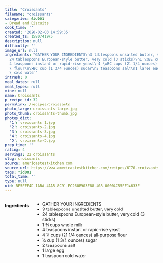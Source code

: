 ```yaml
---
title: "Croissants"
filename: "croissants"
categories: &id001
- Bread and Biscuits
cook_time: ''
created: '2020-02-03 14:59:35'
created_ts: 1580741975
description: null
difficulty: ''
image_url: null
ingredients: "GATHER YOUR INGREDIENTS\n3 tablespoons unsalted butter, very cold\n\
  24 tablespoons European-style butter, very cold (3 sticks)\n1 \xBE cups whole milk\n\
  4 teaspoons instant or rapid-rise yeast\n4 \xBC cups (21 1/4 ounces) all-purpose\
  \ flour\n\xBC cup (1 3/4 ounces) sugar\n2 teaspoons salt\n1 large egg\n1 teaspoon\
  \ cold water"
intrash: 0
meal_dates: null
meal_types: null
mine: null
name: Croissants
p_recipe_id: 32
permalink: /recipes/croissants
photo_large: croissants-large.jpg
photo_thumb: croissants-thumb.jpg
photos_dict:
  '1': croissants-1.jpg
  '2': croissants-2.jpg
  '3': croissants-3.jpg
  '4': croissants-4.jpg
  '5': croissants-5.jpg
prep_time: ''
rating: 4
servings: 22 croissants
slug: croissants
source: americastestkitchen.com
source_url: https://www.americastestkitchen.com/recipes/6770-croissants?incode=MASAD00L0&ref=new_search_experience_1
tags: *id001
total_time: ''
type: null
uid: BE5EEE4D-1ABA-4AA5-8C91-EC260B903F88-408-00004C55FF1A633E
---
```

<div class="large-8 medium-7 columns" id="writeup">	</div><!-- #writeup -->
</div><!-- #row-one -->
<div class="row" id="row-two">	<div class="medium-4 small-5 columns" id="ingredients"><h4>Ingredients</h4><div class="box box-ingredients content"><ul>
<li>GATHER YOUR INGREDIENTS</li>
<li>3 tablespoons unsalted butter, very cold</li>
<li>24 tablespoons European-style butter, very cold (3 sticks)</li>
<li>1 ¾ cups whole milk</li>
<li>4 teaspoons instant or rapid-rise yeast</li>
<li>4 ¼ cups (21 1/4 ounces) all-purpose flour</li>
<li>¼ cup (1 3/4 ounces) sugar</li>
<li>2 teaspoons salt</li>
<li>1 large egg</li>
<li>1 teaspoon cold water</li>
</ul>
</div>	</div>	<div class="medium-6 small-7 columns" id="directions">	</div>